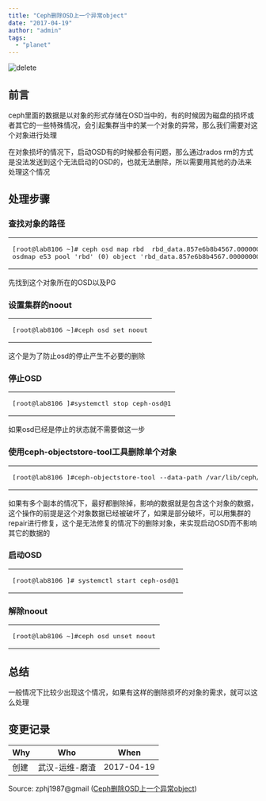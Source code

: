 ```yaml
---
title: "Ceph删除OSD上一个异常object"
date: "2017-04-19"
author: "admin"
tags: 
  - "planet"
---
```


  
![delete](images/delete.png)  

## 前言

ceph里面的数据是以对象的形式存储在OSD当中的，有的时候因为磁盘的损坏或者其它的一些特殊情况，会引起集群当中的某一个对象的异常，那么我们需要对这个对象进行处理

在对象损坏的情况下，启动OSD有的时候都会有问题，那么通过rados rm的方式是没法发送到这个无法启动的OSD的，也就无法删除，所以需要用其他的办法来处理这个情况  

## 处理步骤

### 查找对象的路径

<table><tbody><tr><td class="code"><pre><span class="line">[root@lab8106 ~]<span class="comment"># ceph osd map rbd  rbd_data.857e6b8b4567.00000000000000ba</span></span><br><span class="line">osdmap e53 pool <span class="string">'rbd'</span> (<span class="number">0</span>) object <span class="string">'rbd_data.857e6b8b4567.00000000000000ba'</span> -&gt; pg <span class="number">0.2</span>daee1ba (<span class="number">0.3</span>a) -&gt; up ([<span class="number">1</span>], p1) acting ([<span class="number">1</span>], p1)</span><br></pre></td></tr></tbody></table>

先找到这个对象所在的OSD以及PG

### 设置集群的noout

<table><tbody><tr><td class="code"><pre><span class="line">[root@lab8106 ~]<span class="comment">#ceph osd set noout</span></span><br></pre></td></tr></tbody></table>

这个是为了防止osd的停止产生不必要的删除

### 停止OSD

<table><tbody><tr><td class="code"><pre><span class="line">[root@lab8106 ]<span class="comment">#systemctl stop ceph-osd@1</span></span><br></pre></td></tr></tbody></table>

如果osd已经是停止的状态就不需要做这一步

### 使用ceph-objectstore-tool工具删除单个对象

<table><tbody><tr><td class="code"><pre><span class="line">[root@lab8106 ]<span class="comment">#ceph-objectstore-tool --data-path /var/lib/ceph/osd/ceph-1/ --journal-path /var/lib/ceph/osd/ceph-1/journal --pgid 0.3a  rbd_data.857e6b8b4567.00000000000000ba remove</span></span><br></pre></td></tr></tbody></table>

如果有多个副本的情况下，最好都删除掉，影响的数据就是包含这个对象的数据，这个操作的前提是这个对象数据已经被破坏了，如果是部分破坏，可以用集群的repair进行修复，这个是无法修复的情况下的删除对象，来实现启动OSD而不影响其它的数据的

### 启动OSD

<table><tbody><tr><td class="code"><pre><span class="line">[root@lab8106 ]<span class="comment"># systemctl start ceph-osd@1</span></span><br></pre></td></tr></tbody></table>

### 解除noout

<table><tbody><tr><td class="code"><pre><span class="line">[root@lab8106 ~]<span class="comment">#ceph osd unset noout</span></span><br></pre></td></tr></tbody></table>

## 总结

一般情况下比较少出现这个情况，如果有这样的删除损坏的对象的需求，就可以这么处理

## 变更记录

| Why | Who | When |
| --- | --- | --- |
| 创建 | 武汉-运维-磨渣 | 2017-04-19 |

Source: zphj1987@gmail ([Ceph删除OSD上一个异常object](http://www.zphj1987.com/2017/04/19/ceph-delete-an-error-object/))
